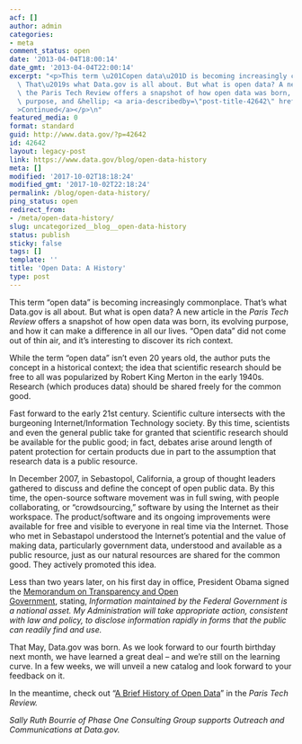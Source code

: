 ```yaml
---
acf: []
author: admin
categories:
- meta
comment_status: open
date: '2013-04-04T18:00:14'
date_gmt: '2013-04-04T22:00:14'
excerpt: "<p>This term \u201Copen data\u201D is becoming increasingly commonplace.\
  \ That\u2019s what Data.gov is all about. But what is open data? A new article in\
  \ the Paris Tech Review offers a snapshot of how open data was born, its evolving\
  \ purpose, and &hellip; <a aria-describedby=\"post-title-42642\" href=\"https://www.data.gov/blog/open-data-history\"\
  >Continued</a></p>\n"
featured_media: 0
format: standard
guid: http://www.data.gov/?p=42642
id: 42642
layout: legacy-post
link: https://www.data.gov/blog/open-data-history
meta: []
modified: '2017-10-02T18:18:24'
modified_gmt: '2017-10-02T22:18:24'
permalink: /blog/open-data-history/
ping_status: open
redirect_from:
- /meta/open-data-history/
slug: uncategorized__blog__open-data-history
status: publish
sticky: false
tags: []
template: ''
title: 'Open Data: A History'
type: post
---
```

This term “open data” is becoming increasingly commonplace. That’s what Data.gov is all about. But what is open data? A new article in the *Paris Tech Review* offers a snapshot of how open data was born, its evolving purpose, and how it can make a difference in all our lives. “Open data” did not come out of thin air, and it’s interesting to discover its rich context.


While the term “open data” isn’t even 20 years old, the author puts the concept in a historical context; the idea that scientific research should be free to all was popularized by Robert King Merton in the early 1940s. Research (which produces data) should be shared freely for the common good.


Fast forward to the early 21st century. Scientific culture intersects with the burgeoning Internet/Information Technology society. By this time, scientists and even the general public take for granted that scientific research should be available for the public good; in fact, debates arise around length of patent protection for certain products due in part to the assumption that research data is a public resource.


In December 2007, in Sebastopol, California, a group of thought leaders gathered to discuss and define the concept of open public data. By this time, the open-source software movement was in full swing, with people collaborating, or “crowdsourcing,” software by using the Internet as their workspace. The product/software and its ongoing improvements were available for free and visible to everyone in real time via the Internet. Those who met in Sebastapol understood the Internet’s potential and the value of making data, particularly government data, understood and available as a public resource, just as our natural resources are shared for the common good. They actively promoted this idea.


Less than two years later, on his first day in office, President Obama signed the [Memorandum on Transparency and Open Government](https://obamawhitehouse.archives.gov/the-press-office/transparency-and-open-government), stating, *Information maintained by the Federal Government is a national asset. My Administration will take appropriate action, consistent with law and policy, to disclose information rapidly in forms that the public can readily find and use.*


That May, Data.gov was born. As we look forward to our fourth birthday next month, we have learned a great deal – and we’re still on the learning curve. In a few weeks, we will unveil a new catalog and look forward to your feedback on it.


In the meantime, check out “[A Brief History of Open Data](http://www.paristechreview.com/2013/03/29/brief-history-open-data/)” in the *Paris Tech Review.*


*Sally Ruth Bourrie of Phase One Consulting Group supports Outreach and Communications at Data.gov.*


 


